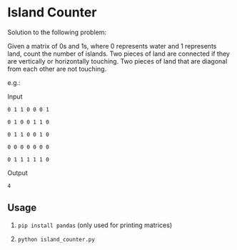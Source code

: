 # Island Counter

Solution to the following problem:


Given a matrix of 0s and 1s, where 0 represents water and 1 represents land, count the number of islands. Two pieces of land are connected if they are vertically or horizontally touching. Two pieces of land that are diagonal from each other are not touching.

e.g.:

Input

    0 1 1 0 0 0 1

    0 1 0 0 1 1 0

    0 1 1 0 0 1 0

    0 0 0 0 0 0 0

    0 1 1 1 1 1 0

Output

`4`

## Usage
1. `pip install pandas` (only used for printing matrices)

2. `python island_counter.py`
